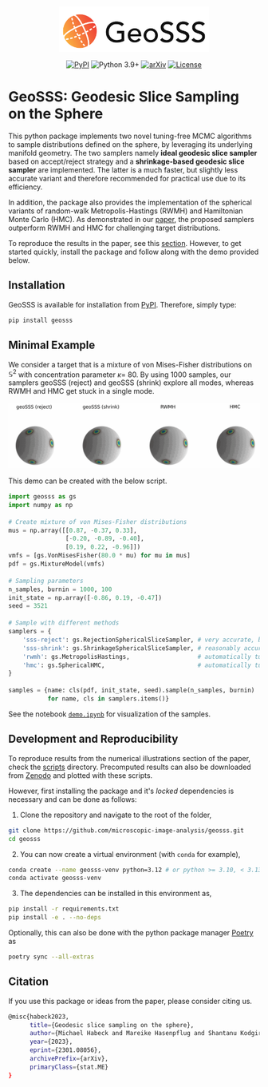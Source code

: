 <p align="center">
<img src="https://raw.githubusercontent.com/microscopic-image-analysis/geosss/927ff8c8187b88a1a72725c4e450ae0f0523431b/assets/logo.svg" width="300">
</p>

<div align="center">

  [![PyPI](https://img.shields.io/pypi/v/geosss)](https://pypi.org/project/geosss/)
  ![Python 3.9+](https://img.shields.io/badge/python-3.9+-green.svg)
  [![arXiv](https://img.shields.io/badge/DOI-10.1038%2Fs41586--020--2649--2-blue)](
  https://doi.org/10.48550/arXiv.2301.08056)
  [![License](https://img.shields.io/badge/License-BSD_3--Clause-purple.svg)](https://opensource.org/licenses/BSD-3-Clause)

</div>

# GeoSSS: Geodesic Slice Sampling on the Sphere

This python package implements two novel tuning-free MCMC algorithms to sample distributions defined on the sphere, by leveraging its underlying manifold geometry. The two samplers namely **ideal geodesic slice sampler** based on accept/reject strategy and a **shrinkage-based geodesic slice sampler** are implemented. The latter is a much faster, but slightly less accurate variant and therefore recommended for practical use due to its efficiency.  

In addition, the package also provides the implementation of the spherical variants of random-walk Metropolis-Hastings (RWMH) and Hamiltonian Monte Carlo (HMC). As demonstrated in our [paper](https://doi.org/10.48550/arXiv.2301.08056), the proposed samplers outperform RWMH and HMC for challenging target distributions. 

To reproduce the results in the paper, see this [section](#development-and-reproducibility). However, to get started quickly, install the package and follow along with the demo provided below. 


## Installation

GeoSSS is available for installation from [PyPI](https://pypi.org/project/geosss/). Therefore, simply type:

```bash
pip install geosss
```

## Minimal Example

We consider a target that is a mixture of von Mises-Fisher distributions on $\mathbb{S}^2$ with concentration parameter $\kappa=$ 80. By using 1000 samples, our samplers geoSSS (reject) and geoSSS (shrink) explore all modes, whereas RWMH and HMC get stuck in a single mode. 

<p align="center">
<img src="https://github.com/microscopic-image-analysis/geosss/blob/1ed528f2b708cfc8b88bd78bd8f210e6a0d6372a/assets/animation_vMF.gif" width="1000">
</p>

This demo can be created with the below script.
```python
import geosss as gs
import numpy as np

# Create mixture of von Mises-Fisher distributions
mus = np.array([[0.87, -0.37, 0.33],
                [-0.20, -0.89, -0.40],
                [0.19, 0.22, -0.96]])
vmfs = [gs.VonMisesFisher(80.0 * mu) for mu in mus]
pdf = gs.MixtureModel(vmfs)

# Sampling parameters
n_samples, burnin = 1000, 100
init_state = np.array([-0.86, 0.19, -0.47])
seed = 3521

# Sample with different methods
samplers = {
    'sss-reject': gs.RejectionSphericalSliceSampler, # very accurate, but slow
    'sss-shrink': gs.ShrinkageSphericalSliceSampler, # reasonably accurate, but fast
    'rwmh': gs.MetropolisHastings,                   # automatically tuned during burnin          
    'hmc': gs.SphericalHMC,                          # automatically tuned during burnin
}

samples = {name: cls(pdf, init_state, seed).sample(n_samples, burnin) 
           for name, cls in samplers.items()}
```
See the notebook [`demo.ipynb`](demo.ipynb) for visualization of the samples.

## Development and Reproducibility

To reproduce results from the numerical illustrations section of the paper, check the [scripts](scripts/) directory. Precomputed results can also be downloaded from [Zenodo](https://doi.org/10.5281/zenodo.15610462) and plotted with these scripts.

However, first installing the package and it's *locked* dependencies is necessary and can be done as follows:

1. Clone the repository and navigate to the root of the folder,

```bash
git clone https://github.com/microscopic-image-analysis/geosss.git
cd geosss
```

2. You can now create a virtual environment (with `conda` for example),

```bash
conda create --name geosss-venv python=3.12 # or python >= 3.10, < 3.13
conda activate geosss-venv
```

3. The dependencies can be installed in this environment as,
```bash
pip install -r requirements.txt
pip install -e . --no-deps
```

Optionally, this can also be done with the python package manager [Poetry](https://python-poetry.org/docs/#installing-with-the-official-installer) as

```bash
poetry sync --all-extras
```

## Citation

If you use this package or ideas from the paper, please consider citing us.
```bash
@misc{habeck2023,
      title={Geodesic slice sampling on the sphere}, 
      author={Michael Habeck and Mareike Hasenpflug and Shantanu Kodgirwar and Daniel Rudolf},
      year={2023},
      eprint={2301.08056},
      archivePrefix={arXiv},
      primaryClass={stat.ME}
}
```

